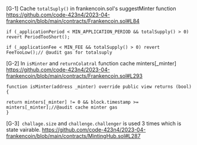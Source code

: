 [G-1] Cache `totalSuply()` in frankencoin.sol's suggestMinter function
https://github.com/code-423n4/2023-04-frankencoin/blob/main/contracts/Frankencoin.sol#L84
```solidity
if (_applicationPeriod < MIN_APPLICATION_PERIOD && totalSupply() > 0) revert PeriodTooShort();

if (_applicationFee < MIN_FEE && totalSupply() > 0) revert FeeTooLow();// @audit gas for totalsuply
```
[G-2] In `isMinter` and `returnColatral` function cache minters[\_minter]
https://github.com/code-423n4/2023-04-frankencoin/blob/main/contracts/Frankencoin.sol#L293
```solidity
function isMinter(address _minter) override public view returns (bool){

return minters[_minter] != 0 && block.timestamp >= minters[_minter];//@audit cache minter gas
}
```
[G-3]` challage.size` and `challenge.challenger` is used 3 times  which is state vairable.
https://github.com/code-423n4/2023-04-frankencoin/blob/main/contracts/MintingHub.sol#L287



